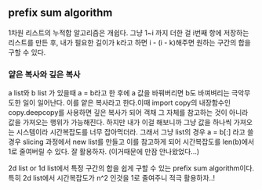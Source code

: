 ## prefix sum algorithm
1차원 리스트의 누적합 알고리즘은 개쉽다. 그냥 1~i 까지 더한 걸 i번째 항에 저장하는 리스트를 만든 후, 내가 필요한 길이가 k라고 하면 i - (i - k)해주면 원하는 구간의 합을 구할 수 있다.

### 얕은 복사와 깊은 복사
a list와 b list 가 있을때 a = b라고 한 후에 a 값을 바꿔버리면 b도 바껴벼리는 극악무도한 일이 일어난다. 이를 얕은 복사라고 한다.이때 import copy의 내장함수인 copy.deepcopy를 사용하면 깊은 복사가 되어 객채 그 자체를 참고하는 것이 아니라 값을 가져오는 행위가 가능해진다. 하지만 내가 이걸 해보니까 그냥 값을 하나씩 가져오는 시스템이라 시간복잡도를 너무 잡아먹더라. 그래서 그냥 list의 경우 a = b[:] 라고 쓸 경우 slicing 과정에서 new list를 만들고 이를 참고하게 되어 시간복잡도를 len(b)에서 1로 줄여버릴 수 있다. 잘 활용하자. (이거때문에 만잠 안나왔었다...)

2d list or 1d list에서 특정 구간의 합을 쉽게 구할 수 있는 prefix sum algorithm이다. 특히 2d list에서 시간복잡도가 n^2 인것을 1로 줄여주니 적극 활용하자..!